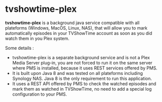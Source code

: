 tvshowtime-plex
===============

**tvshowtime-plex** is a background java service compatible with all plateforms (Windows, MacOS, Linux, NAS), that will 
allow you to mark automatically episodes in your TVShowTime account as soon as you did watch them in you Plex system.

Some details : 

  - tvshowtime-plex is a separate background service and is not a Plex Media Server plug-in, you are not forced to run it
  on the same server where PMS is installed, because it uses REST services offered by PMS.
  - It is built upon Java 8 and was tested on all plateforms including Synology NAS. Java 8 is the only requirement to run
  this application.
  - It uses a REST API offered by PMS to check the watched episodes and mark them as watched in TVShowTime, no need to add
  a special log configuration to your PMS.
